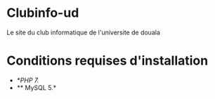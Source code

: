 # Clubinfo-ud
Le site du club informatique de l'universite de douala

# Conditions requises d'installation
- **PHP 7.*
- ** MySQL 5.*

